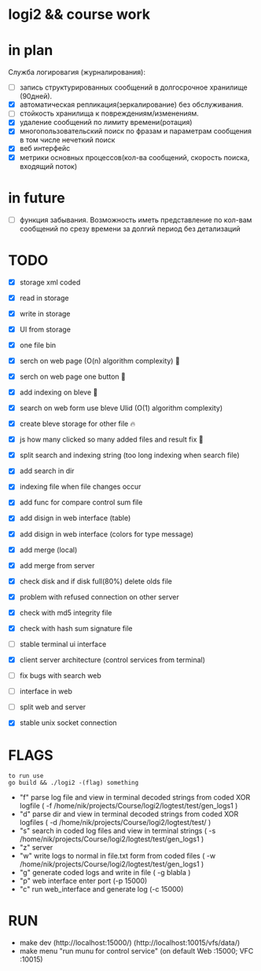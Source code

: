 
# logi2 && course work
# in plan

Служба логировагия (журналирования):
- [ ] запись структурированных  сообщений в долгосрочное хранилище (90дней).
- [x] автоматическая репликация(зеркалирование) без обслуживания.
- [ ] стойкость хранилища к повреждениям/изменениям.
- [x] удаление сообщений по лимиту времени(ротация)
- [x] многопользовательский поиск по фразам и параметрам сообщения в том числе нечеткий поиск
- [x] веб интерфейс
- [x] метрики основных процессов(кол-ва сообщений, скорость поиска, входящий поток)

# in future
- [ ] функция забывания. Возможность иметь представление по кол-вам сообщений по срезу времени за долгий период без детализаций

# TODO
- [x] storage xml coded
- [x] read in storage
- [x] write in storage
- [x] UI from storage
- [x] one file bin
- [x] serch on web page (O(n) algorithm complexity) :tada:
- [x] serch on web page one button :tada:
- [x] add indexing on bleve :tada:
- [x] search on web form use bleve Ulid (O(1) algorithm complexity)
- [x] create bleve storage for other file :fire:
- [x] js how many clicked so many added files and result fix :cookie:
- [x] split search and indexing string (too long indexing when search file)
- [x] add search in dir 
- [x] indexing file when file changes occur
- [x] add func for compare control sum file
- [x] add disign in web interface (table)
- [x] add disign in web interface (colors for type message) 
- [x] add merge (local)
- [x] add merge from server
- [x] check disk and if disk full(80%) delete olds file
- [x] problem with refused connection on other server
- [x] check with md5 integrity file
- [x] check with hash sum signature file 
- [ ] stable terminal ui interface
- [x] client server architecture (control services from terminal)
- [ ] fix bugs with search web
- [ ] interface in web
- [ ] split web and server
- [x] stable unix socket connection   





# FLAGS 
    to run use 
    go build && ./logi2 -(flag) something
- "f" parse log file and view in terminal decoded strings from coded XOR logfile ( -f /home/nik/projects/Course/logi2/logtest/test/gen_logs1 )
- "d" parse dir and view in terminal decoded strings from coded XOR logfiles ( -d /home/nik/projects/Course/logi2/logtest/test/ )
- "s" search in coded log files and view in terminal strings ( -s /home/nik/projects/Course/logi2/logtest/test/gen_logs1 )
- "z" server
- "w" write logs to normal in file.txt form from coded files   ( -w /home/nik/projects/Course/logi2/logtest/test/gen_logs1 )
- "g" generate coded logs and write in file ( -g blabla )
- "p" web interface enter port (-p 15000)
- "c" run web_interface and generate log (-c 15000)


# RUN
- make dev (http://localhost:15000/)
(http://localhost:10015/vfs/data/)
- make menu "run munu for control service"
(on default Web :15000; VFC :10015)


